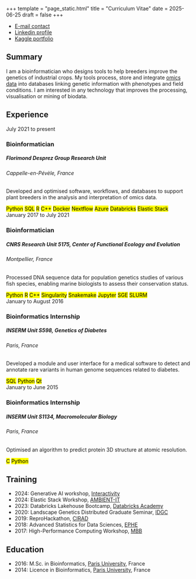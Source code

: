 +++
template = "page_static.html"
title = "Curriculum Vitae"
date =  2025-06-25
draft = false
+++



* [E-mail contact](mailto:pierre-edouard.guerin@groupefd.com)
* [Linkedin profile](https://www.linkedin.com/in/pierre-edouard-guerin/)
* [Kaggle portfolio](https://www.kaggle.com/pierreedouardguerin)


## Summary

I am a bioinformatician who designs tools to help breeders improve the genetics of industrial crops. My tools process, store and integrate [omics data](/activity/) into databases linking genetic information with phenotypes and field conditions. I am interested in any technology that improves the processing, visualisation or mining of biodata.

## Experience
<div class="timeline-entry">
  <div class="timeline-date">July 2021 to present</div>
  <div class="timeline-item">
    <h3>Bioinformatician</h3>
    <h5>Florimond Desprez Group Research Unit</h5>
    <h6>Cappelle-en-Pévèle, France</h6>
    <p>
      Developed and optimised software, workflows, and databases to support plant breeders in the analysis and interpretation of omics data.
    </p>
      <mark>Python</mark>
      <mark>SQL</mark>
      <mark>R</mark>
      <mark>C++</mark>
      <mark>Docker</mark>
      <mark>Nextflow</mark>
      <mark>Azure</mark>
      <mark>Databricks</mark>
      <mark>Elastic Stack</mark>
  </div>

  <div class="timeline-date">January 2017 to July 2021</div>
  <div class="timeline-item">
    <h3>Bioinformatician</h3>
    <h5>CNRS Research Unit 5175, Center of Functional Ecology and Evolution</h5>
    <h6>Montpellier, France</h6>
    <p>
      Processed DNA sequence data for population genetics studies of various fish species, enabling marine biologists to assess their conservation status.
    </p>
      <mark>Python</mark>
      <mark>R</mark>
      <mark>C++</mark>
      <mark>Singularity</mark>
      <mark>Snakemake</mark>
      <mark>Jupyter</mark>
      <mark>SGE</mark>
      <mark>SLURM</mark>
  </div>

  <div class="timeline-date">January to August 2016</div>
  <div class="timeline-item">
    <h3>Bioinformatics Internship</h3>
    <h5>INSERM Unit S598, Genetics of Diabetes</h5>
    <h6>Paris, France</h6>
    <p>
      Developed a module and user interface for a medical software to detect and annotate rare variants in human genome sequences related to diabetes.
    </p>
      <mark>SQL</mark>
      <mark>Python</mark>
      <mark>Qt</mark>
  </div>

  <div class="timeline-date">January to June 2015</div>
  <div class="timeline-item">
    <h3>Bioinformatics Internship</h3>
    <h5>INSERM Unit S1134, Macromolecular Biology</h5>
    <h6>Paris, France</h6>
    <p>
      Optimised an algorithm to predict protein 3D structure at atomic resolution.
    </p>
      <mark>C</mark>
      <mark>Python</mark>
  </div>
</div>

## Training

* 2024: Generative AI workshop, [Interactivity](https://www.interactivity.nl/)
* 2024: Elastic Stack Workshop, [AMBIENT-IT](https://www.ambient-it.net/)
* 2023: Databricks Lakehouse Bootcamp, [Databricks Academy](https://www.databricks.com/learn/training/home)
* 2020: Landscape Genetics Distributed Graduate Seminar, [IDGC](https://sites.google.com/site/landscapegeneticscourse/)
* 2019: ReproHackathon, [CIRAD](https://github.com/IFB-ElixirFr/ReproHackathon)
* 2018: Advanced Statistics for Data Sciences, [EPHE](https://www.ephe.psl.eu/formations-conferences)
* 2017: High-Performance Computing Workshop, [MBB](https://isem-evolution.fr/plateau/plateau-montpellier-bioinformatique-et-biodiversite/)



	
## Education

* 2016: M.Sc. in Bioinformatics, [Paris University](https://u-paris.fr/), France
* 2014: Licence in Bioinformatics, [Paris University](https://u-paris.fr/), France

